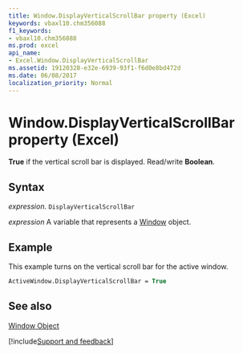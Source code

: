 ```yaml
---
title: Window.DisplayVerticalScrollBar property (Excel)
keywords: vbaxl10.chm356088
f1_keywords:
- vbaxl10.chm356088
ms.prod: excel
api_name:
- Excel.Window.DisplayVerticalScrollBar
ms.assetid: 19120328-e32e-6939-93f1-f6d0e8bd472d
ms.date: 06/08/2017
localization_priority: Normal
---
```



# Window.DisplayVerticalScrollBar property (Excel)

 **True** if the vertical scroll bar is displayed. Read/write **Boolean**.


## Syntax

_expression_. `DisplayVerticalScrollBar`

_expression_ A variable that represents a [Window](./Excel.Window.md) object.


## Example

This example turns on the vertical scroll bar for the active window.


```vb
ActiveWindow.DisplayVerticalScrollBar = True
```


## See also


[Window Object](Excel.Window.md)

[!include[Support and feedback](~/includes/feedback-boilerplate.md)]
